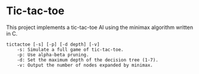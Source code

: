 # Tic-tac-toe
This project implements a tic-tac-toe AI using the minimax algorithm written in C.
```
tictactoe [-s] [-p] [-d depth] [-v]
	-s: Simulate a full game of tic-tac-toe.
	-p: Use alpha-beta pruning.
	-d: Set the maximum depth of the decision tree (1-7).
	-v: Output the number of nodes expanded by minimax.
```

